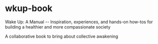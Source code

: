 wkup-book
=========

Wake Up: A Manual -- Inspiration, experiences, and hands-on how-tos for building a healthier and more compassionate society 

A collaborative book to bring about collective awakening
